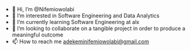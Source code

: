 - 👋 Hi, I’m @Nifemiowolabi
- 👀 I’m interested in Software Engineering and Data Analytics 
- 🌱 I’m currently learning Software Engineering at alx
- 💞️ I’m looking to collaborate on a tangible project in order to produce a meaningful outcome 
- 📫 How to reach me adekeminifemiowolabi@gmail.com 

<!---
Nifemiowolabi/Nifemiowolabi is a ✨ special ✨ repository because its `README.md` (this file) appears on your GitHub profile.
You can click the Preview link to take a look at your changes.
--->
